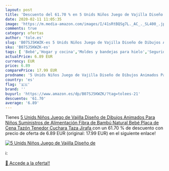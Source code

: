 ```yaml
---
layout: post
title: 'Descuento del 61.70 % en 5 Unids Niños Juego de Vajilla Diseño de'
date: 2020-02-11 11:05:35
image: 'https://m.media-amazon.com/images/I/41sRtBQSg7L._AC_._SL400_.jpg'
comments: true
category: ofertas
author: 'tole.es'
slug: 'B07SJ5KWZK-es 5 Unids Niños Juego de Vajilla Diseño de Dibujos Animados...'
sku: 'B07SJ5KWZK-es'
tags: [ 'Bebé','Hogar y cocina','Moldes y bandejas para hielo','Seguridad','Utensilios de bar','Utensilios de cocina','Vigilabebés','bebé', ]
actualPrice: 6.89 EUR
currency: EUR
price: 6.89
comparePrice: 17.99 EUR
prodname: '5 Unids Niños Juego de Vajilla Diseño de Dibujos Animados Para Niños Suministros de Alimentación Fibra de Bambú Natural Bebé Placa de Cena Tazón Tenedor Cuchara Taza Jirafa '
country: 'es'
flag: '🇪🇸'
brand: ''
buyurl: 'https://www.amazon.es/dp/B07SJ5KWZK/?tag=tolees-21'
descuento: '61.70'
average: '6.89'
---
```


Tienes [5 Unids Niños Juego de Vajilla Diseño de Dibujos Animados Para Niños Suministros de Alimentación Fibra de Bambú Natural Bebé Placa de Cena Tazón Tenedor Cuchara Taza Jirafa ](https://www.amazon.es/dp/B07SJ5KWZK/?tag=tolees-21) con un 61.70 % de descuento con precio de oferta de 6.89 EUR (original: 17.99 EUR) en el siguiente enlace!

[![5 Unids Niños Juego de Vajilla Diseño de](https://m.media-amazon.com/images/I/41sRtBQSg7L._AC_._SL400_.jpg)](https://www.amazon.es/dp/B07SJ5KWZK/?tag=tolees-21)

ℹ️:


[🛒 Accede a la oferta!!](https://www.amazon.es/dp/B07SJ5KWZK/?tag=tolees-21)
